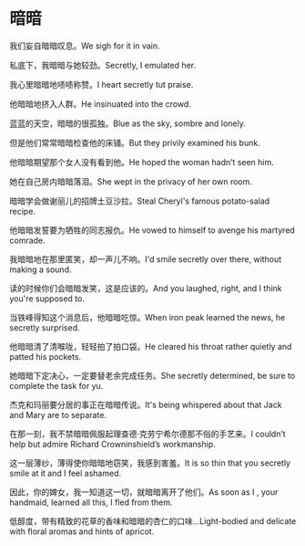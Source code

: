 # 暗暗

<p><span class="chinese">我们妄自暗暗叹息。</span><span class="english">We sigh for it in vain.</span></p>

<p><span class="chinese">私底下，我暗暗与她较劲。</span><span class="english">Secretly, I emulated her.</span></p>

<p><span class="chinese">我心里暗暗地啧啧称赞。</span><span class="english">I heart secretly tut praise.</span></p>

<p><span class="chinese">他暗暗地挤入人群。</span><span class="english">He insinuated into the crowd.</span></p>

<p><span class="chinese">蓝蓝的天空，暗暗的很孤独。</span><span class="english">Blue as the sky, sombre and lonely.</span></p>

<p><span class="chinese">但是他们常常暗暗检查他的床铺。</span><span class="english">But they privily examined his bunk.</span></p>

<p><span class="chinese">他暗暗期望那个女人没有看到他。</span><span class="english">He hoped the woman hadn’t seen him.</span></p>

<p><span class="chinese">她在自己房内暗暗落泪。</span><span class="english">She wept in the privacy of her own room.</span></p>

<p><span class="chinese">暗暗学会做谢丽儿的招牌土豆沙拉。</span><span class="english">Steal Cheryl's famous potato-salad recipe.</span></p>

<p><span class="chinese">他暗暗发誓要为牺牲的同志报仇。</span><span class="english">He vowed to himself to avenge his martyred comrade.</span></p>

<p><span class="chinese">我暗暗地在那里匿笑，却一声儿不响。</span><span class="english">I'd smile secretly over there, without making a sound.</span></p>

<p><span class="chinese">读的时候你们会暗暗发笑，这是应该的。</span><span class="english">And you laughed, right, and I think you're supposed to.</span></p>

<p><span class="chinese">当铁峰得知这个消息后，他暗暗吃惊。</span><span class="english">When iron peak learned the news, he secretly surprised.</span></p>

<p><span class="chinese">他暗暗清了清喉咙，轻轻拍了拍口袋。</span><span class="english">He cleared his throat rather quietly and patted his pockets.</span></p>

<p><span class="chinese">她暗暗下定决心，一定要替老余完成任务。</span><span class="english">She secretly determined, be sure to complete the task for yu.</span></p>

<p><span class="chinese">杰克和玛丽要分居的事正在暗暗传说。</span><span class="english">It's being whispered about that Jack and Mary are to separate.</span></p>

<p><span class="chinese">在那一刻，我不禁暗暗佩服起理查德·克劳宁希尔德那不俗的手艺来。</span><span class="english">I couldn’t help but admire Richard Crowninshield’s workmanship.</span></p>

<p><span class="chinese">这一层薄纱，薄得使你暗暗地窃笑，我感到害羞。</span><span class="english">It is so thin that you secretly smile at it and I feel ashamed.</span></p>

<p><span class="chinese">因此，你的婢女，我一知道这一切，就暗暗离开了他们。</span><span class="english">As soon as I , your handmaid, learned all this, I fled from them.</span></p>

<p><span class="chinese">低醇度，带有精致的花草的香味和暗暗的杏仁的口味…</span><span class="english">Light-bodied and delicate with floral aromas and hints of apricot.</span></p>

